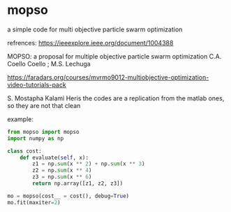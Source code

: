 # mopso
a simple code for multi objective particle swarm optimization

refrences:
https://ieeexplore.ieee.org/document/1004388

MOPSO: a proposal for multiple objective particle swarm optimization
C.A. Coello Coello ; M.S. Lechuga

https://faradars.org/courses/mvrmo9012-multiobjective-optimization-video-tutorials-pack

S. Mostapha Kalami Heris
the codes are a replication from the matlab ones, so they are not that clean

example:

```python
from mopso import mopso
import numpy as np

class cost:            
    def evaluate(self, x):
        z1 = np.sum(x ** 2) + np.sum(x ** 3)
        z2 = np.sum(x ** 4)
        z3 = np.sum(x ** 6)
        return np.array([z1, z2, z3])

mo = mopso(cost__ = cost(), debug=True)
mo.fit(maxiter=2)
```






